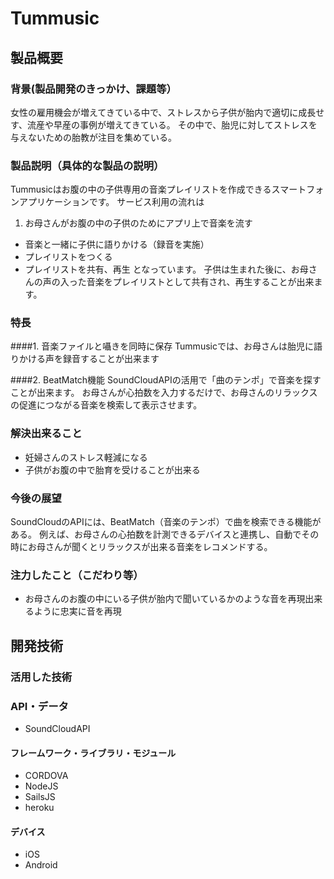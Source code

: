# Tummusic
## 製品概要
### 背景(製品開発のきっかけ、課題等）
女性の雇用機会が増えてきている中で、ストレスから子供が胎内で適切に成長せす、流産や早産の事例が増えてきている。
その中で、胎児に対してストレスを与えないための胎教が注目を集めている。

### 製品説明（具体的な製品の説明）
Tummusicはお腹の中の子供専用の音楽プレイリストを作成できるスマートフォンアプリケーションです。
サービス利用の流れは
1. お母さんがお腹の中の子供のためにアプリ上で音楽を流す
* 音楽と一緒に子供に語りかける（録音を実施）
* プレイリストをつくる
* プレイリストを共有、再生
となっています。
子供は生まれた後に、お母さんの声の入った音楽をプレイリストとして共有され、再生することが出来ます。

### 特長
####1. 音楽ファイルと囁きを同時に保存
Tummusicでは、お母さんは胎児に語りかける声を録音することが出来ます

####2. BeatMatch機能
SoundCloudAPIの活用で「曲のテンポ」で音楽を探すことが出来ます。
お母さんが心拍数を入力するだけで、お母さんのリラックスの促進につながる音楽を検索して表示させます。

### 解決出来ること
* 妊婦さんのストレス軽減になる
* 子供がお腹の中で胎育を受けることが出来る

### 今後の展望
SoundCloudのAPIには、BeatMatch（音楽のテンポ）で曲を検索できる機能がある。
例えば、お母さんの心拍数を計測できるデバイスと連携し、自動でその時にお母さんが聞くとリラックスが出来る音楽をレコメンドする。

### 注力したこと（こだわり等）
* お母さんのお腹の中にいる子供が胎内で聞いているかのような音を再現出来るように忠実に音を再現

## 開発技術
### 活用した技術
### API・データ
* SoundCloudAPI

#### フレームワーク・ライブラリ・モジュール
* CORDOVA
* NodeJS
* SailsJS
* heroku

#### デバイス
* iOS
* Android
